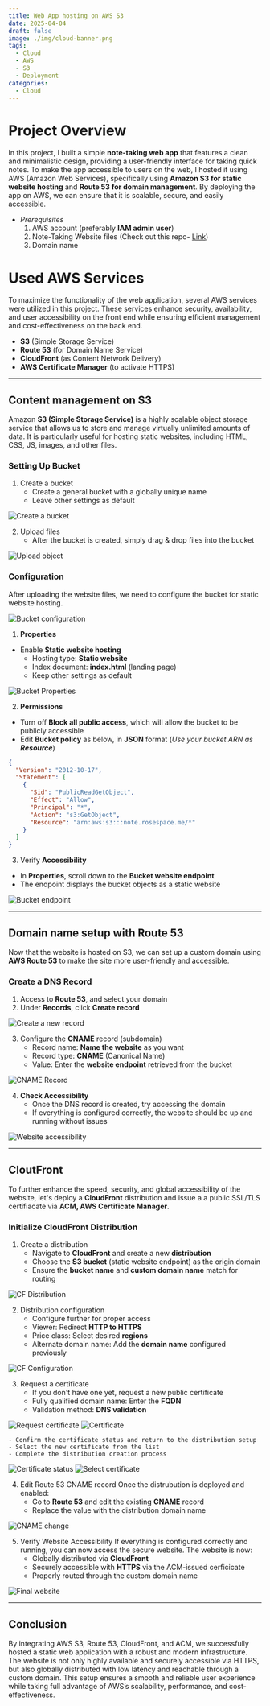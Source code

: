 ```yaml
---
title: Web App hosting on AWS S3
date: 2025-04-04
draft: false
image: ./img/cloud-banner.png
tags:
  - Cloud
  - AWS
  - S3
  - Deployment
categories: 
  - Cloud
---
```


# Project Overview

In this project, I built a simple **note-taking web app** that features a clean and minimalistic design, providing a user-friendly interface for taking quick notes. To make the app accessible to users on the web, I hosted it using AWS (Amazon Web Services), specifically using **Amazon S3 for static website hosting** and **Route 53 for domain management**. By deploying the app on AWS, we can ensure that it is scalable, secure, and easily accessible.

* *Prerequisites*
	1. AWS account (preferably **IAM admin user**)
	2. Note-Taking Website files (Check out this repo- [Link](https://github.com/rose-jang/web-takenote))
	3. Domain name

# Used AWS Services

To maximize the functionality of the web application, several AWS services were utilized in this project. These services enhance security, availability, and user accessibility on the front end while ensuring efficient management and cost-effectiveness on the back end.

- **S3** (Simple Storage Service)
- **Route 53** (for Domain Name Service)
- **CloudFront** (as Content Network Delivery)
- **AWS Certificate Manager** (to activate HTTPS)

---

## Content management on **S3**

Amazon **S3 (Simple Storage Service)** is a highly scalable object storage service that allows us to store and manage virtually unlimited amounts of data. It is particularly useful for hosting static websites, including HTML, CSS, JS, images, and other files.

### Setting Up Bucket
1. Create a bucket
	- Create a general bucket with a globally unique name
	- Leave other settings as default

![Create a bucket](./img/create_bucket.png)

2. Upload files
	- After the bucket is created, simply drag & drop files into the bucket

![Upload object](./img/upload_objects.png)

### Configuration
After uploading the website files, we need to configure the bucket for static website hosting.

![Bucket configuration](./img/bucket_configure.png)

1. **Properties**
- Enable **Static website hosting**
	- Hosting type: **Static website**
	- Index document: **index.html** (landing page)
	- Keep other settings as default

![Bucket Properties](./img/bucket_static.png)

2. **Permissions**
- Turn off **Block all public access**, which will allow the bucket to be publicly accessible
- Edit **Bucket policy** as below, in **JSON** format (*Use your bucket ARN as **Resource***)
```json
{
  "Version": "2012-10-17",
  "Statement": [
    {
      "Sid": "PublicReadGetObject",
      "Effect": "Allow",
      "Principal": "*",
      "Action": "s3:GetObject",
      "Resource": "arn:aws:s3:::note.rosespace.me/*"
    }
  ]
}
```

3. Verify **Accessibility**
- In **Properties**, scroll down to the **Bucket website endpoint**
- The endpoint displays the bucket objects as a static website

![Bucket endpoint](./img/bucket_endpoint.png)

---
## Domain name setup with **Route 53**

Now that the website is hosted on S3, we can set up a custom domain using **AWS Route 53** to make the site more user-friendly and accessible.
### Create a DNS Record
1. Access to **Route 53**, and select your domain
2. Under **Records**, click **Create record**

![Create a new record](./img/create_53.png)

3. Configure the **CNAME** record (subdomain)
	- Record name: **Name the website** as you want
	- Record type: **CNAME** (Canonical Name)
	- Value: Enter the **website endpoint** retrieved from the bucket

![CNAME Record](./img/53_endpoint.png)

4. **Check Accessibility**
	- Once the DNS record is created, try accessing the domain
    - If everything is configured correctly, the website should be up and running without issues

![Website accessibility](./img/web-hosting.png)


---
## **CloutFront**

To further enhance the speed, security, and global accessibility of the website, let's deploy a **CloudFront** distribution and issue a a public SSL/TLS certifiacate via **ACM, AWS Certificate Manager**.

### Initialize CloudFront Distribution
1. Create a distribution
	- Navigate to **CloudFront** and create a new **distribution**
	- Choose the **S3 bucket** (static website endpoint) as the origin domain
	- Ensure the **bucket name** and **custom domain name** match for routing

![CF Distribution](./img/cf_create.png)

2. Distribution configuration
	- Configure further for proper access
	- Viewer: Redirect **HTTP to HTTPS**
	- Price class: Select desired **regions**
	- Alternate domain name: Add the **domain name** configured previously

![CF Configuration](./img/cf_configure.png)

3. Request a certificate
	- If you don't have one yet, request a new public certificate
	- Fully qualified domain name: Enter the **FQDN**
	- Validation method: **DNS validation**

![Request certificate](./img/cf_cert1.png)
![Certificate](./img/cf_cert2.png)

	- Confirm the certificate status and return to the distribution setup
	- Select the new certificate from the list
	- Complete the distribution creation process

![Certificate status](./img/cert_status.png)
![Select certificate](./img/cert_select.png)

4. Edit Route 53 CNAME record
Once the distrubution is deployed and enabled:
	- Go to **Route 53** and edit the existing **CNAME** record
	- Replace the value with the distribution domain name

![CNAME change](./img/cname_change.png)

5. Verify Website Accessibility
If everything is configured correctly and running, you can now access the secure website.
The website is now:
	- Globally distributed via **CloudFront**
	- Securely accessible with **HTTPS** via the ACM-issued cerficicate
	- Properly routed through the custom domain name

![Final website](./img/final.png)


---
## Conclusion

By integrating AWS S3, Route 53, CloudFront, and ACM, we successfully hosted a static web application with a robust and modern infrastructure. The website is not only highly available and securely accessible via HTTPS, but also globally distributed with low latency and reachable through a custom domain. This setup ensures a smooth and reliable user experience while taking full advantage of AWS’s scalability, performance, and cost-effectiveness.